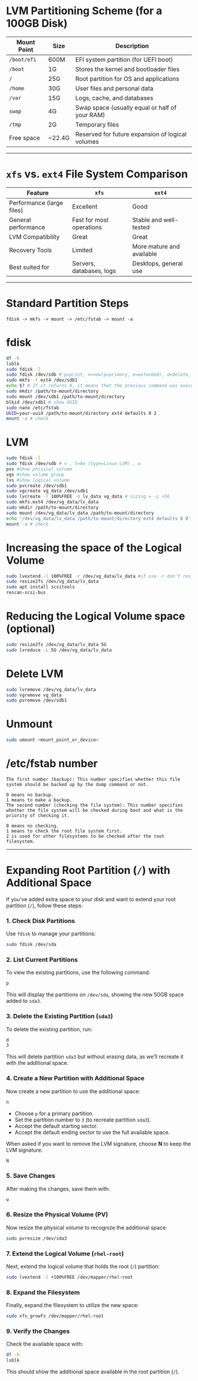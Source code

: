 # LVM Partitioning Scheme (for a 100GB Disk)
| Mount Point   | Size  | Description                                         |
|---------------|-------|-----------------------------------------------------|
| `/boot/efi`   | 600M  | EFI system partition (for UEFI boot)                |
| `/boot`       | 1G    | Stores the kernel and bootloader files              |
| `/`           | 25G   | Root partition for OS and applications              |
| `/home`       | 30G   | User files and personal data                        |
| `/var`        | 15G   | Logs, cache, and databases                          |
| `swap`        | 4G    | Swap space (usually equal or half of your RAM)      |
| `/tmp`        | 2G    | Temporary files                                     |
| Free space    | ~22.4G| Reserved for future expansion of logical volumes    |

---

# `xfs` vs. `ext4` File System Comparison
| Feature              | `xfs`                                   | `ext4`                        |
|----------------------|------------------------------------------|-------------------------------|
| Performance (large files) | Excellent                           | Good                          |
| General performance   | Fast for most operations                | Stable and well-tested        |
| LVM Compatibility     | Great                                   | Great                         |
| Recovery Tools        | Limited                                 | More mature and available     |
| Best suited for       | Servers, databases, logs                | Desktops, general use         |

---

# Standard Partition Steps
```vim
fdisk -> mkfs -> mount -> /etc/fstab -> mount -a
```
# fdisk
```bash
df -h
lsblk
sudo fdisk -l
sudo fdisk /dev/sdb #`p=print, n=new(p=primary, e=extended), d=delete, t=type, w=write(save)`
sudo mkfs -t ext4 /dev/sdb1
echo $? # If it returns 0, it means that the previous command was executed correctly
sudo mkdir /path/to-mount/directory
sudo mount /dev/sdb1 /path/to-mount/directory
blkid /dev/sdb1 # show UUID
sudo nano /etc/fstab
UUID=your-uuid /path/to-mount/directory ext4 defaults 0 2
mount -a # check
```
# LVM
```bash
sudo fdisk -l
sudo fdisk /dev/sdb # n , t=8e (type=Linux LVM) , w
pvs #show phisical volume
vgs #show volume group
lvs #show logical volume
sudo pvcreate /dev/sdb1
sudo vgcreate vg_data /dev/sdb1
sudo lvcreate -l 100%FREE -n lv_data vg_data # sizing = -L +5G
sudo mkfs.ext4 /dev/vg_data/lv_data
sudo mkdir /path/to-mount/directory
sudo mount /dev/vg_data/lv_data /path/to-mount/directory
echo '/dev/vg_data/lv_data /path/to-mount/directory ext4 defaults 0 0' | sudo tee -a /etc/fstab
mount -a # check
```
# Increasing the space of the Logical Volume
```bash
sudo lvextend -l 100%FREE -r /dev/vg_data/lv_data #if use -r don't resize2fs run next command
sudo resize2fs /dev/vg_data/lv_data
sudo apt install scsitools
rescan-scsi-bus
```
# Reducing the Logical Volume space (optional)
```bash
sudo resize2fs /dev/vg_data/lv_data 5G
sudo lvreduce -L 5G /dev/vg_data/lv_data
```
# Delete LVM
```bash
sudo lvremove /dev/vg_data/lv_data
sudo vgremove vg_data
sudo pvremove /dev/sdb1
```
# Unmount
```bash
sudo umount <mount_point_or_device>
```
# /etc/fstab number
```vim
The first number (backup): This number specifies whether this file system should be backed up by the dump command or not.

0 means no backup.
1 means to make a backup.
The second number (checking the file system): This number specifies whether the file system will be checked during boot and what is the priority of checking it.

0 means no checking.
1 means to check the root file system first.
2 is used for other filesystems to be checked after the root filesystem.
```

---

# Expanding Root Partition (`/`) with Additional Space

If you've added extra space to your disk and want to extend your root partition (`/`), follow these steps:

### 1. Check Disk Partitions
Use `fdisk` to manage your partitions:
```bash
sudo fdisk /dev/sda
```

### 2. List Current Partitions
To view the existing partitions, use the following command:
```bash
p
```

This will display the partitions on `/dev/sda`, showing the new 50GB space added to `sda3`.

### 3. Delete the Existing Partition (`sda3`)
To delete the existing partition, run:
```bash
d
3
```
This will delete partition `sda3` but without erasing data, as we’ll recreate it with the additional space.

### 4. Create a New Partition with Additional Space
Now create a new partition to use the additional space:
```bash
n
```
- Choose `p` for a primary partition.
- Set the partition number to `3` (to recreate partition `sda3`).
- Accept the default starting sector.
- Accept the default ending sector to use the full available space.

When asked if you want to remove the LVM signature, choose **N** to keep the LVM signature:
```bash
N
```

### 5. Save Changes
After making the changes, save them with:
```bash
w
```

### 6. Resize the Physical Volume (PV)
Now resize the physical volume to recognize the additional space:
```bash
sudo pvresize /dev/sda3
```

### 7. Extend the Logical Volume (`rhel-root`)
Next, extend the logical volume that holds the root (`/`) partition:
```bash
sudo lvextend -l +100%FREE /dev/mapper/rhel-root
```

### 8. Expand the Filesystem
Finally, expand the filesystem to utilize the new space:
```bash
sudo xfs_growfs /dev/mapper/rhel-root
```

### 9. Verify the Changes
Check the available space with:
```bash
df -h
lsblk
```

This should show the additional space available in the root partition (`/`).
